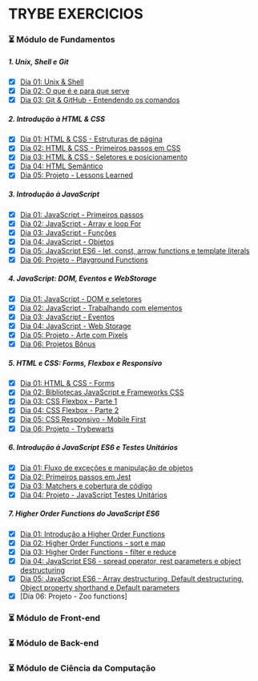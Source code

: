 # TRYBE EXERCICIOS 

### :hourglass_flowing_sand: Módulo de Fundamentos

##### 1. Unix, Shell e Git
- [X] [Dia 01: Unix & Shell](https://github.com/zstgar/TRYBE/tree/fundamentos/1.1)
- [X] [Dia 02: O que é e para que serve](https://github.com/zstgar/TRYBE/tree/fundamentos/1.2)
- [X] [Dia 03: Git & GitHub - Entendendo os comandos](https://github.com/zstgar/TRYBE/tree/fundamentos/1.3)
##### 2. Introdução à HTML & CSS 
- [X] [Dia 01: HTML & CSS - Estruturas de página](https://github.com/zstgar/TRYBE/tree/fundamentos/2.1)
- [X] [Dia 02: HTML & CSS - Primeiros passos em CSS](https://github.com/zstgar/TRYBE/tree/fundamentos/2.2) 
- [X] [Dia 03: HTML & CSS - Seletores e posicionamento](https://github.com/zstgar/TRYBE/tree/fundamentos/2.3)
- [X] [Dia 04: HTML Semântico](https://github.com/zstgar/TRYBE/tree/fundamentos/2.4)
- [X] [Dia 05: Projeto - Lessons Learned](https://github.com/zstgar/TRYBE/tree/fundamentos/2.5) 

##### 3. Introdução à JavaScript
- [X] [Dia 01: JavaScript - Primeiros passos](https://github.com/zstgar/TRYBE/tree/fundamentos/3.1)
- [X] [Dia 02: JavaScript - Array e loop For](https://github.com/zstgar/TRYBE/tree/fundamentos/3.2)
- [X] [Dia 03: JavaScript - Funções](https://github.com/zstgar/TRYBE/tree/fundamentos/3.3)
- [X] [Dia 04: JavaScript - Objetos](https://github.com/zstgar/TRYBE/tree/fundamentos/3.4) 
- [X] [Dia 05: JavaScript ES6 - let, const, arrow functions e template literals](https://github.com/zstgar/TRYBE/tree/fundamentos/3.5)
- [X] [Dia 06: Projeto - Playground Functions](https://github.com/zstgar/TRYBE/tree/fundamentos/3.6)

##### 4. JavaScript: DOM, Eventos e WebStorage
- [X] [Dia 01: JavaScript - DOM e seletores](https://github.com/zstgar/TRYBE/tree/fundamentos/4.1)  
- [X] [Dia 02: JavaScript - Trabalhando com elementos](https://github.com/zstgar/TRYBE/tree/fundamentos/4.2)  
- [X] [Dia 03: JavaScript - Eventos](https://github.com/zstgar/TRYBE/tree/fundamentos/4.3) 
- [X] [Dia 04: JavaScript - Web Storage](https://github.com/zstgar/TRYBE/tree/fundamentos/4.4)  
- [X] [Dia 05: Projeto - Arte com Pixels](https://github.com/zstgar/TRYBE/tree/fundamentos/4.5)
- [X] [Dia 06: Projetos Bônus](https://github.com/zstgar/TRYBE/tree/fundamentos/4.6)

##### 5. HTML e CSS: Forms, Flexbox e Responsivo
- [X] [Dia 01: HTML & CSS - Forms](https://github.com/zstgar/TRYBE/tree/fundamentos/5.1) 
- [X] [Dia 02: Bibliotecas JavaScript e Frameworks CSS](https://github.com/zstgar/TRYBE/tree/fundamentos/5.2) 
- [X] [Dia 03: CSS Flexbox - Parte 1](https://github.com/zstgar/TRYBE/tree/fundamentos/5.3)  
- [X] [Dia 04: CSS Flexbox - Parte 2](https://github.com/zstgar/TRYBE/tree/fundamentos/5.4)  
- [X] [Dia 05: CSS Responsivo - Mobile First](https://github.com/zstgar/TRYBE/tree/fundamentos/5.5)   
- [X] [Dia 06: Projeto - Trybewarts](https://github.com/zstgar/TRYBE/tree/fundamentos/5.6)    

##### 6. Introdução à JavaScript ES6 e Testes Unitários
- [X] [Dia 01: Fluxo de exceções e manipulação de objetos](https://github.com/zstgar/TRYBE/tree/fundamentos/6.1)   
- [X] [Dia 02: Primeiros passos em Jest](https://github.com/zstgar/TRYBE/tree/fundamentos/6.2)
- [X] [Dia 03: Matchers e cobertura de código](https://github.com/zstgar/TRYBE/tree/fundamentos/6.3)   
- [X] [Dia 04: Projeto - JavaScript Testes Unitários](https://github.com/zstgar/TRYBE/tree/fundamentos/6.4)   

##### 7. Higher Order Functions do JavaScript ES6
- [X] [Dia 01: Introdução a Higher Order Functions](https://github.com/zstgar/TRYBE/tree/fundamentos/7.1)   
- [X] [Dia 02: Higher Order Functions - sort e map](https://github.com/zstgar/TRYBE/tree/fundamentos/7.2)    
- [X] [Dia 03: Higher Order Functions - filter e reduce](https://github.com/zstgar/TRYBE/tree/fundamentos/7.3)  
- [X] [Dia 04: JavaScript ES6 - spread operator, rest parameters e object destructuring](https://github.com/zstgar/TRYBE/tree/fundamentos/7.4)   
- [X] [Dia 05: JavaScript ES6 - Array destructuring, Default destructuring, Object property shorthand e Default parameters](https://github.com/zstgar/TRYBE/tree/fundamentos/7.5)    
- [X] [Dia 06: Projeto - Zoo functions]    

### :hourglass_flowing_sand: Módulo de Front-end
### :hourglass_flowing_sand: Módulo de Back-end
### :hourglass_flowing_sand: Módulo de Ciência da Computação
